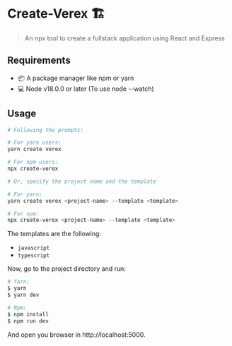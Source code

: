 # Create-Verex 🏗

> An npx tool to create a fullstack application using React and Express

## Requirements

- 📦 A package manager like npm or yarn
- 💻 Node v18.0.0 or later (To use node --watch)

## Usage

```bash
# Following the prompts:

# For yarn users:
yarn create verex

# For npm users:
npx create-verex

# Or, specify the project name and the template

# For yarn:
yarn create verex <project-name> --template <template>

# For npm:
npx create-verex <project-name> --template <template>
```

The templates are the following:

- `javascript`
- `typescript`

Now, go to the project directory and run:

```bash
# Yarn:
$ yarn
$ yarn dev

# Npm:
$ npm install
$ npm run dev
```

And open you browser in http://localhost:5000.
